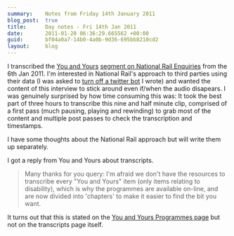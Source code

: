 ```yaml
---
summary:    Notes from Friday 14th January 2011
blog_post:  true
title:      Day notes - Fri 14th Jan 2011
date:       2011-01-20 06:36:29.665562 +00:00
guid:       bf04a0a7-14b0-4a0b-9d36-695bb8210cd2
layout:     blog
---
```

I transcribed the [You and Yours](http://www.bbc.co.uk/radio4/features/you-and-yours/) [segment on National Rail Enquiries](http://www.bbc.co.uk/programmes/p00d4n2l) from the 6th Jan 2011.  I'm interested in National Rail's approach to third parties using their data (I was asked to [turn off a twitter bot](http://chrisroos.co.uk/blog/2009-01-31-turning-off-my-national-rail-twitter-bot) I wrote) and wanted the content of this interview to stick around even if/when the audio disapears.  I was genuinely surprised by how time consuming this was: It took the best part of three hours to transcribe this nine and half minute clip, comprised of a first pass (much pausing, playing and rewinding) to grab most of the content and multiple post passes to check the transcription and timestamps.

I have some thoughts about the National Rail approach but will write them up separately.

I got a reply from You and Yours about transcripts.

> Many thanks for you query:  I'm afraid we don't have the resources to transcribe every "You and Yours" item (only items relating to disability), which is why the programmes are available on-line, and are now divided into 'chapters' to make it easier to find the bit you want.

It turns out that this is stated on the [You and Yours Programmes page](http://www.bbc.co.uk/programmes/b006qps9) but not on the transcripts page itself.
